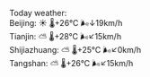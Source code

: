 Today weather:  
Beijing: ☀️ 🌡️+26°C 🌬️↓19km/h  
Tianjin: ⛅️  🌡️+28°C 🌬️↙15km/h  
Shijiazhuang: ⛅️  🌡️+25°C 🌬️↙0km/h  
Tangshan: ⛅️  🌡️+26°C 🌬️↙15km/h  
